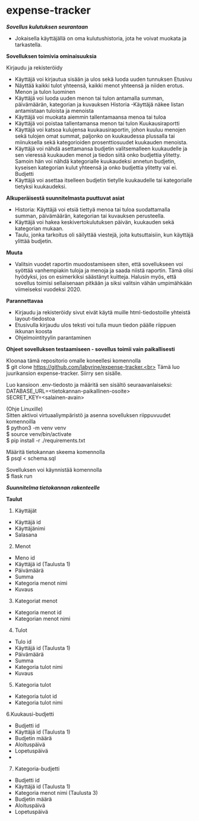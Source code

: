 # expense-tracker

***Sovellus kulutuksen seurantaan***

- Jokaisella käyttäjällä on oma kulutushistoria, jota he voivat muokata ja tarkastella.
  
**Sovelluksen toimivia ominaisuuksia**

Kirjaudu ja rekisteröidy
- Käyttäjä voi kirjautua sisään ja ulos sekä luoda uuden tunnuksen
Etusivu
- Näyttää kaikki tulot yhteensä, kaikki menot yhteensä ja niiden erotus.
Menon ja tulon luominen
- Käyttäjä voi luoda uuden menon tai tulon antamalla summan, päivämäärän, kategorian ja kuvauksen
Historia
-Käyttäjä näkee listan antamistaan tuloista ja menoista
- Käyttäjä voi muokata aiemmin tallentamaansa menoa tai tuloa 
- Käyttäjä voi poistaa tallentamansa menon tai tulon 
Kuukausiraportti
- Käyttäjä voi katsoa kulujensa kuukausiraportin, johon kuuluu menojen sekä tulojen omat summat, paljonko on kuukaudessa plussalla tai miinuksella sekä kategorioiden prosenttiosuudet kuukauden menoista.
- Käyttäjä voi nähdä asettamansa budjetin valitsemalleen kuukaudelle ja sen vieressä kuukauden menot ja tiedon siitä onko budjettia ylitetty. Samoin hän voi nähdä kategorialle kuukaudeksi annetun budjetin, kyseisen kategorian kulut yhteensä ja onko budjettia ylitetty vai ei.
Budjetti
- Käyttäjä voi asettaa itselleen budjetin tietylle kuukaudelle tai kategorialle tietyksi kuukaudeksi.

**Alkuperäisestä suunnitelmasta puuttuvat asiat**
- Historia: Käyttäjä voi etsiä tiettyä menoa tai tuloa suodattamalla summan, päivämäärän, kategorian tai kuvauksen perusteella.
- Käyttäjä voi hakea keskivertokulutuksen päivän, kuukauden sekä kategorian mukaan.
- Taulu, jonka tarkoitus oli säilyttää viestejä, joita kutsuttaisiin, kun käyttäjä ylittää budjetin.

**Muuta**
- Valitsin vuodet raportin muodostamiseen siten, että sovellukseen voi syöttää vanhempiakin tuloja ja menoja ja saada niistä raportin. Tämä olisi hyödyksi, jos on esimerkiksi säästänyt kuitteja. Halusin myös, että sovellus toimisi sellaisenaan pitkään ja siksi valitsin vähän umpimähkään viimeiseksi vuodeksi 2020.

**Parannettavaa**
- Kirjaudu ja rekisteröidy sivut eivät käytä muille html-tiedostoille yhteistä layout-tiedostoa
- Etusivulla kirjaudu ulos teksti voi tulla muun tiedon päälle riippuen ikkunan koosta
- Ohjelmointityylin parantaminen

**Ohjeet sovelluksen testaamiseen - sovellus toimii vain paikallisesti**

Kloonaa tämä repositorio omalle koneellesi komennolla<br>
$ git clone https://github.com/labyrine/expense-tracker.<br> 
Tämä luo juurikansion expense-tracker. Siirry sen sisälle.

Luo kansioon .env-tiedosto ja määritä sen sisältö seuraavanlaiseksi:<br>
DATABASE_URL=\<tietokannan-paikallinen-osoite\><br>
SECRET_KEY=\<salainen-avain\>

(Ohje Linuxille)<br>
  Sitten aktivoi virtuaaliympäristö ja asenna sovelluksen riippuvuudet komennoilla<br>
  $ python3 -m venv venv<br>
  $ source venv/bin/activate<br>
  $ pip install -r ./requirements.txt

Määritä tietokannan skeema komennolla<br>
  $ psql < schema.sql

Sovelluksen voi käynnistää komennolla<br>
  $ flask run
                   
***Suunnitelma tietokannan rakenteelle***

**Taulut**

1. Käyttäjät
- Käyttäjä id
- Käyttäjänimi
- Salasana

2. Menot
- Meno id
- Käyttäjä id (Taulusta 1)
- Päivämäärä
- Summa
- Kategoria menot nimi
- Kuvaus

3. Kategoriat menot
- Kategoria menot id
- Kategorian menot nimi

4. Tulot
- Tulo id
- Käyttäjä id (Taulusta 1)
- Päivämäärä
- Summa
- Kategoria tulot nimi
- Kuvaus

5. Kategoria tulot
- Kategoria tulot id
- Kategoria tulot nimi

6.Kuukausi-budjetti
- Budjetti id
- Käyttäjä id (Taulusta 1)
- Budjetin määrä
- Aloituspäivä
- Lopetuspäivä
- 
7. Kategoria-budjetti
- Budjetti id
- Käyttäjä id (Taulusta 1)
- Kategoria menot nimi (Taulusta 3)
- Budjetin määrä
- Aloituspäivä
- Lopetuspäivä


